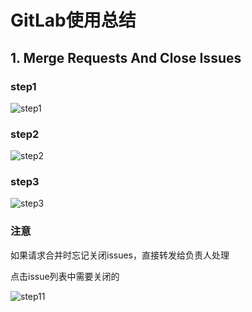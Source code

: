# GitLab使用总结

## 1. Merge Requests And Close Issues

### step1

![step1](C:\Users\admin\Desktop\个人文件夹\my_md_note\houcc_md_note\work-study\gitlab_operation.assets\step1.png)

### step2

![step2](C:\Users\admin\Desktop\个人文件夹\my_md_note\houcc_md_note\work-study\gitlab_operation.assets\step2.png)

### step3

![step3](C:\Users\admin\Desktop\个人文件夹\my_md_note\houcc_md_note\work-study\gitlab_operation.assets\step3.png)

### 注意

如果请求合并时忘记关闭issues，直接转发给负责人处理

点击issue列表中需要关闭的

![step11](C:\Users\admin\Desktop\个人文件夹\my_md_note\houcc_md_note\work-study\gitlab_operation.assets\step11.png)

